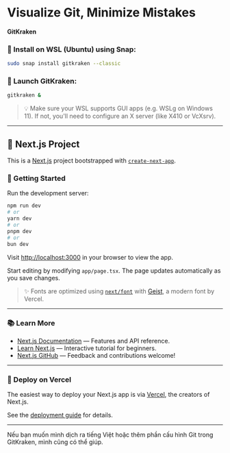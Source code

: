 # Visualize Git, Minimize Mistakes

**GitKraken**

### 🧰 Install on WSL (Ubuntu) using Snap:

```bash
sudo snap install gitkraken --classic
```

### 🚀 Launch GitKraken:

```bash
gitkraken &
```

> 💡 Make sure your WSL supports GUI apps (e.g. WSLg on Windows 11). If not, you'll need to configure an X server (like X410 or VcXsrv).


---
## 🧪 Next.js Project

This is a [Next.js](https://nextjs.org) project bootstrapped with [`create-next-app`](https://nextjs.org/docs/app/api-reference/cli/create-next-app).

### 🔧 Getting Started

Run the development server:

```bash
npm run dev
# or
yarn dev
# or
pnpm dev
# or
bun dev
```

Visit [http://localhost:3000](http://localhost:3000) in your browser to view the app.

Start editing by modifying `app/page.tsx`. The page updates automatically as you save changes.

> ✨ Fonts are optimized using [`next/font`](https://nextjs.org/docs/app/building-your-application/optimizing/fonts) with [Geist](https://vercel.com/font), a modern font by Vercel.

---

### 📚 Learn More

* [Next.js Documentation](https://nextjs.org/docs) — Features and API reference.
* [Learn Next.js](https://nextjs.org/learn) — Interactive tutorial for beginners.
* [Next.js GitHub](https://github.com/vercel/next.js) — Feedback and contributions welcome!

---

### 🚀 Deploy on Vercel

The easiest way to deploy your Next.js app is via [Vercel](https://vercel.com/new?utm_medium=default-template&filter=next.js&utm_source=create-next-app&utm_campaign=create-next-app-readme), the creators of Next.js.

See the [deployment guide](https://nextjs.org/docs/app/building-your-application/deploying) for details.

---

Nếu bạn muốn mình dịch ra tiếng Việt hoặc thêm phần cấu hình Git trong GitKraken, mình cũng có thể giúp.

